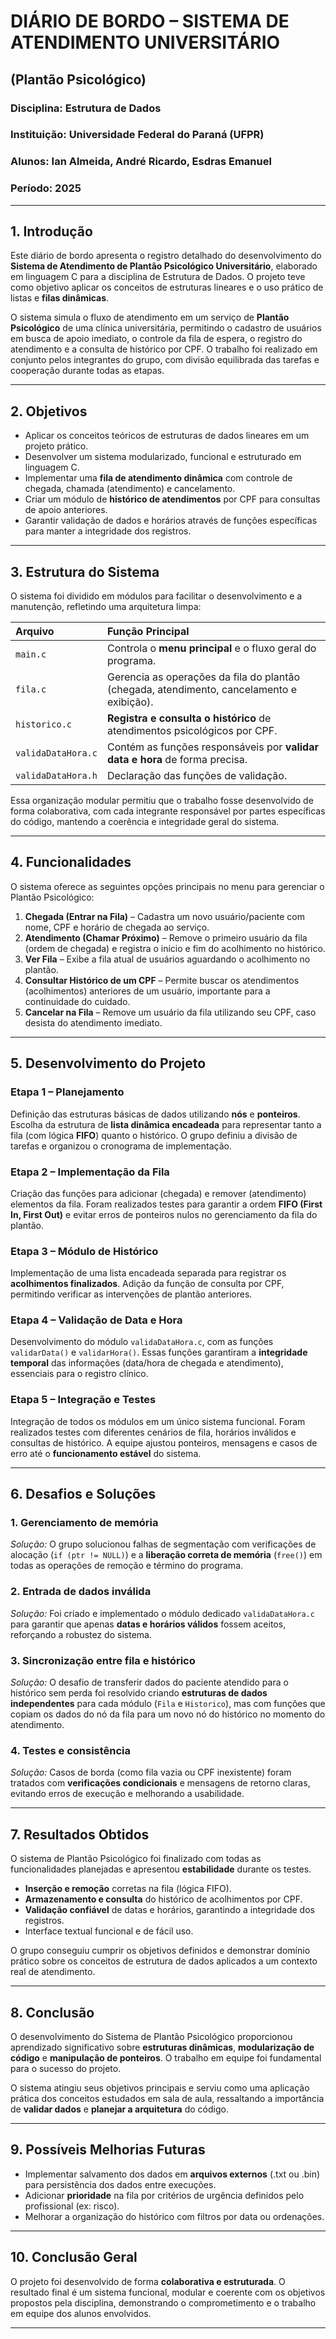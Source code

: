 

# DIÁRIO DE BORDO – SISTEMA DE ATENDIMENTO UNIVERSITÁRIO
## **(Plantão Psicológico)**

### Disciplina: Estrutura de Dados

### Instituição: Universidade Federal do Paraná (UFPR)

### Alunos: Ian Almeida, André Ricardo, Esdras Emanuel

### Período: 2025

---

## 1. Introdução

Este diário de bordo apresenta o registro detalhado do desenvolvimento do **Sistema de Atendimento de Plantão Psicológico Universitário**, elaborado em linguagem C para a disciplina de Estrutura de Dados. O projeto teve como objetivo aplicar os conceitos de estruturas lineares e o uso prático de listas e **filas dinâmicas**.

O sistema simula o fluxo de atendimento em um serviço de **Plantão Psicológico** de uma clínica universitária, permitindo o cadastro de usuários em busca de apoio imediato, o controle da fila de espera, o registro do atendimento e a consulta de histórico por CPF. O trabalho foi realizado em conjunto pelos integrantes do grupo, com divisão equilibrada das tarefas e cooperação durante todas as etapas.

---

## 2. Objetivos

* Aplicar os conceitos teóricos de estruturas de dados lineares em um projeto prático.
* Desenvolver um sistema modularizado, funcional e estruturado em linguagem C.
* Implementar uma **fila de atendimento dinâmica** com controle de chegada, chamada (atendimento) e cancelamento.
* Criar um módulo de **histórico de atendimentos** por CPF para consultas de apoio anteriores.
* Garantir validação de dados e horários através de funções específicas para manter a integridade dos registros.

---

## 3. Estrutura do Sistema

O sistema foi dividido em módulos para facilitar o desenvolvimento e a manutenção, refletindo uma arquitetura limpa:

| Arquivo | Função Principal |
| :--- | :--- |
| `main.c` | Controla o **menu principal** e o fluxo geral do programa. |
| `fila.c` | Gerencia as operações da fila do plantão (chegada, atendimento, cancelamento e exibição). |
| `historico.c` | **Registra e consulta o histórico** de atendimentos psicológicos por CPF. |
| `validaDataHora.c` | Contém as funções responsáveis por **validar data e hora** de forma precisa. |
| `validaDataHora.h` | Declaração das funções de validação. |

Essa organização modular permitiu que o trabalho fosse desenvolvido de forma colaborativa, com cada integrante responsável por partes específicas do código, mantendo a coerência e integridade geral do sistema.

---

## 4. Funcionalidades

O sistema oferece as seguintes opções principais no menu para gerenciar o Plantão Psicológico:

1.  **Chegada (Entrar na Fila)** – Cadastra um novo usuário/paciente com nome, CPF e horário de chegada ao serviço.
2.  **Atendimento (Chamar Próximo)** – Remove o primeiro usuário da fila (ordem de chegada) e registra o início e fim do acolhimento no histórico.
3.  **Ver Fila** – Exibe a fila atual de usuários aguardando o acolhimento no plantão.
4.  **Consultar Histórico de um CPF** – Permite buscar os atendimentos (acolhimentos) anteriores de um usuário, importante para a continuidade do cuidado.
5.  **Cancelar na Fila** – Remove um usuário da fila utilizando seu CPF, caso desista do atendimento imediato.

---

## 5. Desenvolvimento do Projeto

### Etapa 1 – Planejamento
Definição das estruturas básicas de dados utilizando **nós** e **ponteiros**. Escolha da estrutura de **lista dinâmica encadeada** para representar tanto a fila (com lógica **FIFO**) quanto o histórico. O grupo definiu a divisão de tarefas e organizou o cronograma de implementação.

### Etapa 2 – Implementação da Fila
Criação das funções para adicionar (chegada) e remover (atendimento) elementos da fila. Foram realizados testes para garantir a ordem **FIFO (First In, First Out)** e evitar erros de ponteiros nulos no gerenciamento da fila do plantão.

### Etapa 3 – Módulo de Histórico
Implementação de uma lista encadeada separada para registrar os **acolhimentos finalizados**. Adição da função de consulta por CPF, permitindo verificar as intervenções de plantão anteriores.

### Etapa 4 – Validação de Data e Hora
Desenvolvimento do módulo `validaDataHora.c`, com as funções `validarData()` e `validarHora()`. Essas funções garantiram a **integridade temporal** das informações (data/hora de chegada e atendimento), essenciais para o registro clínico.

### Etapa 5 – Integração e Testes
Integração de todos os módulos em um único sistema funcional. Foram realizados testes com diferentes cenários de fila, horários inválidos e consultas de histórico. A equipe ajustou ponteiros, mensagens e casos de erro até o **funcionamento estável** do sistema.

---

## 6. Desafios e Soluções

### 1. Gerenciamento de memória
*Solução:* O grupo solucionou falhas de segmentação com verificações de alocação (`if (ptr != NULL)`) e a **liberação correta de memória** (`free()`) em todas as operações de remoção e término do programa.

### 2. Entrada de dados inválida
*Solução:* Foi criado e implementado o módulo dedicado `validaDataHora.c` para garantir que apenas **datas e horários válidos** fossem aceitos, reforçando a robustez do sistema.

### 3. Sincronização entre fila e histórico
*Solução:* O desafio de transferir dados do paciente atendido para o histórico sem perda foi resolvido criando **estruturas de dados independentes** para cada módulo (`Fila` e `Historico`), mas com funções que copiam os dados do nó da fila para um novo nó do histórico no momento do atendimento.

### 4. Testes e consistência
*Solução:* Casos de borda (como fila vazia ou CPF inexistente) foram tratados com **verificações condicionais** e mensagens de retorno claras, evitando erros de execução e melhorando a usabilidade.

---

## 7. Resultados Obtidos

O sistema de Plantão Psicológico foi finalizado com todas as funcionalidades planejadas e apresentou **estabilidade** durante os testes.

* **Inserção e remoção** corretas na fila (lógica FIFO).
* **Armazenamento e consulta** do histórico de acolhimentos por CPF.
* **Validação confiável** de datas e horários, garantindo a integridade dos registros.
* Interface textual funcional e de fácil uso.

O grupo conseguiu cumprir os objetivos definidos e demonstrar domínio prático sobre os conceitos de estrutura de dados aplicados a um contexto real de atendimento.

---

## 8. Conclusão

O desenvolvimento do Sistema de Plantão Psicológico proporcionou aprendizado significativo sobre **estruturas dinâmicas**, **modularização de código** e **manipulação de ponteiros**. O trabalho em equipe foi fundamental para o sucesso do projeto.

O sistema atingiu seus objetivos principais e serviu como uma aplicação prática dos conceitos estudados em sala de aula, ressaltando a importância de **validar dados** e **planejar a arquitetura** do código.

---

## 9. Possíveis Melhorias Futuras

* Implementar salvamento dos dados em **arquivos externos** (.txt ou .bin) para persistência dos dados entre execuções.
* Adicionar **prioridade** na fila por critérios de urgência definidos pelo profissional (ex: risco).
* Melhorar a organização do histórico com filtros por data ou ordenações.

---

## 10. Conclusão Geral

O projeto foi desenvolvido de forma **colaborativa e estruturada**. O resultado final é um sistema funcional, modular e coerente com os objetivos propostos pela disciplina, demonstrando o comprometimento e o trabalho em equipe dos alunos envolvidos.

---
